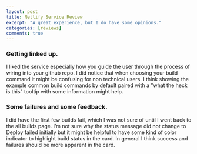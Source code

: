 ```yaml
---
layout: post
title: Netlify Service Review
excerpt: "A great experience, but I do have some opinions."
categories: [reviews]
comments: true
---
```

### Getting linked up.

I liked the service especially how you guide the user through the process of wiring into your github repo. I did notice that when choosing your build command it might be confusing for non technical users. I think showing the example common build commands by default paired with a "what the heck is this" tooltip with some information might help.

### Some failures and some feedback.

I did have the first few builds fail, which I was not sure of until I went back to the all builds page. I’m not sure why the status message did not change to Deploy failed initially but it might be helpful to have some kind of color indicator to highlight build status in the card. In general I think success and failures should be more apparent in the card.